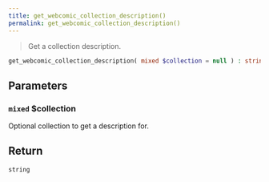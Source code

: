```yaml
---
title: get_webcomic_collection_description()
permalink: get_webcomic_collection_description()
---
```


> Get a collection description.

```php
get_webcomic_collection_description( mixed $collection = null ) : string
```

## Parameters

### `mixed` $collection
Optional collection to get a description for.

## Return

`string`
